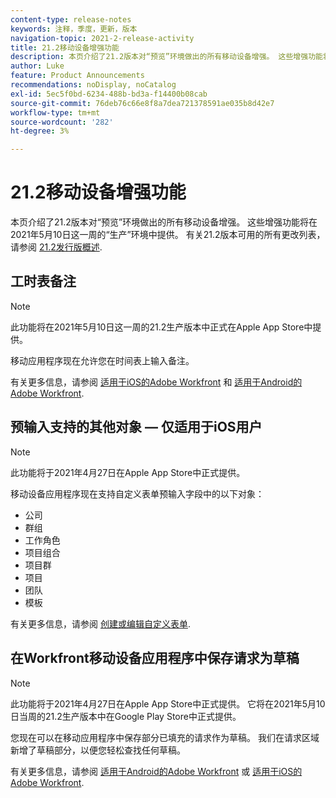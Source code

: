 ```yaml
---
content-type: release-notes
keywords: 注释，季度，更新，版本
navigation-topic: 2021-2-release-activity
title: 21.2移动设备增强功能
description: 本页介绍了21.2版本对“预览”环境做出的所有移动设备增强。 这些增强功能将在2021年5月10日这一周的“生产”环境中提供。 有关21.2版本中可用的所有更改列表，请参阅21.2版本概述。
author: Luke
feature: Product Announcements
recommendations: noDisplay, noCatalog
exl-id: 5ec5f0bd-6234-488b-bd3a-f14400b08cab
source-git-commit: 76deb76c66e8f8a7dea721378591ae035b8d42e7
workflow-type: tm+mt
source-wordcount: '282'
ht-degree: 3%

---
```


# 21.2移动设备增强功能

本页介绍了21.2版本对“预览”环境做出的所有移动设备增强。 这些增强功能将在2021年5月10日这一周的“生产”环境中提供。 有关21.2版本可用的所有更改列表，请参阅 [21.2发行版概述](../../../product-announcements/product-releases/21.2-release-activity/21-2-release-overview.md).

## 工时表备注

>[!NOTE]
>
>此功能将在2021年5月10日这一周的21.2生产版本中正式在Apple App Store中提供。

移动应用程序现在允许您在时间表上输入备注。

有关更多信息，请参阅 [适用于iOS的Adobe Workfront](../../../workfront-basics/mobile-apps/using-the-workfront-mobile-app/workfront-for-ios.md) 和 [适用于Android的Adobe Workfront](../../../workfront-basics/mobile-apps/using-the-workfront-mobile-app/workfront-for-android.md).

## 预输入支持的其他对象 — 仅适用于iOS用户

>[!NOTE]
>
>此功能将于2021年4月27日在Apple App Store中正式提供。

移动设备应用程序现在支持自定义表单预输入字段中的以下对象：

* 公司
* 群组
* 工作角色
* 项目组合
* 项目群
* 项目
* 团队
* 模板

有关更多信息，请参阅 [创建或编辑自定义表单](../../../administration-and-setup/customize-workfront/create-manage-custom-forms/create-or-edit-a-custom-form.md).

## 在Workfront移动设备应用程序中保存请求为草稿

>[!NOTE]
>
>此功能将于2021年4月27日在Apple App Store中正式提供。 它将在2021年5月10日当周的21.2生产版本中在Google Play Store中正式提供。

您现在可以在移动应用程序中保存部分已填充的请求作为草稿。 我们在请求区域新增了草稿部分，以便您轻松查找任何草稿。

有关更多信息，请参阅 [适用于Android的Adobe Workfront](../../../workfront-basics/mobile-apps/using-the-workfront-mobile-app/workfront-for-android.md) 或 [适用于iOS的Adobe Workfront](../../../workfront-basics/mobile-apps/using-the-workfront-mobile-app/workfront-for-ios.md).

